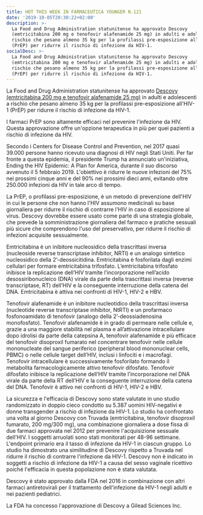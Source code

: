 ```yaml
---
title: HOT THIS WEEK IN FARMACEUTICA YOUNGER N.121
date: '2019-10-05T20:30:22+02:00'
description: >-
  La Food and Drug Administration statunitense ha approvato Descovy
  (emtricitabina 200 mg e tenofovir alafenamide 25 mg) in adulti e adolescenti a
  rischio che pesano almeno 35 kg per la profilassi pre-esposizione all'HIV-1
  (PrEP) per ridurre il rischio di infezione da HIV-1. 
socialDesc: >-
  La Food and Drug Administration statunitense ha approvato Descovy
  (emtricitabina 200 mg e tenofovir alafenamide 25 mg) in adulti e adolescenti a
  rischio che pesano almeno 35 kg per la profilassi pre-esposizione all'HIV-1
  (PrEP) per ridurre il rischio di infezione da HIV-1.
---
```

La Food and Drug Administration statunitense ha approvato [Descovy (emtricitabina 200 mg e tenofovir alafenamide 25 mg)](https://www.fda.gov/news-events/press-announcements/fda-approves-second-drug-prevent-hiv-infection-part-ongoing-efforts-end-hiv-epidemic) in adulti e adolescenti a rischio che pesano almeno 35 kg per la profilassi pre-esposizione all'HIV-1 (PrEP) per ridurre il rischio di infezione da HIV-1. 

I farmaci PrEP sono altamente efficaci nel prevenire l'infezione da HIV. Questa approvazione offre un'opzione terapeutica in più per quei pazienti a rischio di infezione da HIV.

Secondo i Centers for Disease Control and Prevention, nel 2017 quasi 39.000 persone hanno ricevuto una diagnosi di HIV negli Stati Uniti. Per far fronte a questa epidemia, il presidente Trump ha annunciato un'iniziativa, Ending the HIV Epidemic: A Plan for America, durante il suo discorso avvenuto il 5 febbraio 2019. L'obiettivo è ridurre le nuove infezioni del 75% nei prossimi cinque anni e del 90% nei prossimi dieci anni, evitando oltre 250.000 infezioni da HIV in tale arco di tempo.

La PrEP, o profilassi pre-esposizione, è un metodo di prevenzione dell'HIV in cui le persone che non hanno l'HIV assumono medicinali su base giornaliera per ridurre il rischio di contrarre l'HIV in caso di esposizione al virus. Descovy dovrebbe essere usato come parte di una strategia globale, che prevede la somministrazione giornaliera del farmaco e pratiche sessuali più sicure che comprendono l'uso del preservativo, per ridurre il rischio di infezioni acquisite sessualmente.

Emtricitabina è un inibitore nucleosidico della trascrittasi inversa (nucleoside reverse transcriptase inhibitor, NRTI) e un analogo sintetico nucleosidico della 2’-deossicitidina. Emtricitabina è fosforilata dagli enzimi cellulari per formare emtricitabina trifosfato. L’emtricitabina trifosfato inibisce la replicazione dell’HIV tramite l’incorporazione nell’acido desossiribonucleico (DNA) virale da parte della trascrittasi inversa (reverse transcriptase, RT) dell’HIV e la conseguente interruzione della catena del DNA. Emtricitabina è attiva nei confronti di HIV-1, HIV-2 e HBV. 

Tenofovir alafenamide è un inibitore nucleotidico della trascrittasi inversa (nucleotide reverse transcriptase inhibitor, NtRTI) e un profarmaco fosfonoamidato di tenofovir (analogo della 2’-deossiadenosina monofosfato). Tenofovir alafenamide è in grado di permeare nelle cellule e, grazie a una maggiore stabilità nel plasma e all’attivazione intracellulare dopo idrolisi da parte della catepsina A, tenofovir alafenamide è più efficace del tenofovir disoproxil fumarato nel concentrare tenofovir nelle cellule mononucleate del sangue periferico (peripheral blood mononuclear cells, PBMC) o nelle cellule target dell’HIV, inclusi i linfociti e i macrofagi. Tenofovir intracellulare è successivamente fosforilato formando il metabolita farmacologicamente attivo tenofovir difosfato. Tenofovir difosfato inibisce la replicazione dell’HIV tramite l’incorporazione nel DNA virale da parte della RT dell’HIV e la conseguente interruzione della catena del DNA.Tenofovir è attivo nei confronti di HIV-1, HIV-2 e HBV.

La sicurezza e l'efficacia di Descovy sono state valutate in uno studio randomizzato in doppio cieco condotto su 5.387 uomini HIV-negativi e donne transgender a rischio di infezione da HIV-1. Lo studio ha confrontato una volta al giorno Descovy con Truvada (emtricitabina, tenofovir disoproxil fumarato, 200 mg/300 mg), una combinazione giornaliera a dose fissa di due farmaci approvata nel 2012 per prevenire l'acquisizione sessuale dell'HIV. I soggetti arruolati sono stati monitorati per 48-96 settimane. L'endpoint primario era il tasso di infezione da HIV-1 in ciascun gruppo. Lo studio ha dimostrato una similitudine di Descovy rispetto a Truvada nel ridurre il rischio di contrarre l'infezione da HIV-1. Descovy non è indicato in soggetti a rischio di infezione da HIV-1 a causa del sesso vaginale ricettivo poiché l'efficacia in questa popolazione non è stata valutata.

Descovy è stato approvato dalla FDA nel 2016 in combinazione con altri farmaci antiretovirali per il trattamento dell'infezione da HIV-1 negli adulti e nei pazienti pediatrici. 

La FDA ha concesso l'approvazione di Descovy a Gilead Sciences Inc.
